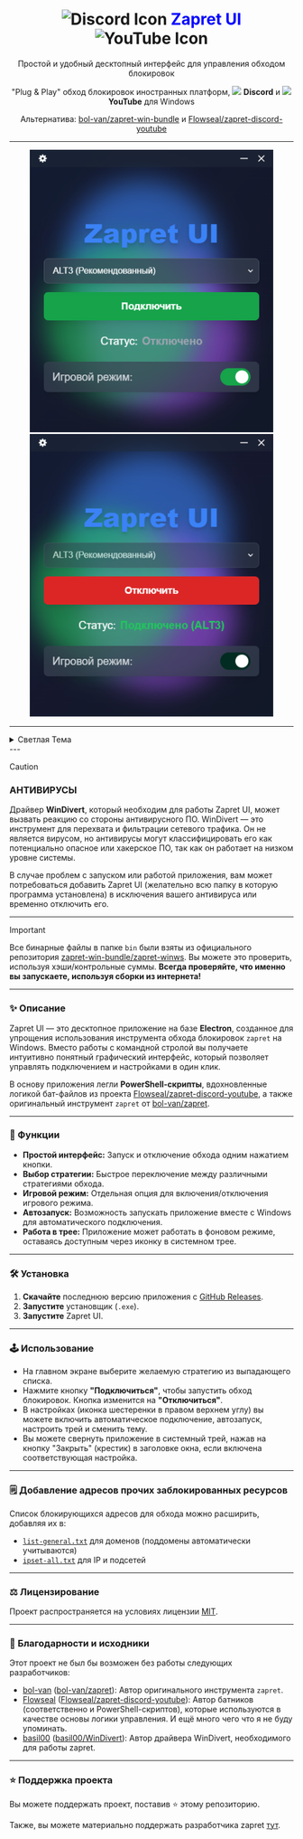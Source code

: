 # <div align="center"><img src="https://cdn-icons-png.flaticon.com/128/5968/5968756.png" height="28" alt="Discord Icon" /> <span style="color: blue;">Zapret UI</span> <img src="https://cdn-icons-png.flaticon.com/128/1384/1384060.png" height="28" alt="YouTube Icon" /></div>

<div align="center">
Простой и удобный десктопный интерфейс для управления обходом блокировок

"Plug & Play" обход блокировок иностранных платформ, <img src="https://cdn-icons-png.flaticon.com/128/5968/5968756.png" height="11" /> **Discord** и <img src="https://cdn-icons-png.flaticon.com/128/1384/1384060.png" height="11" /> **YouTube** для Windows

Альтернатива: [bol-van/zapret-win-bundle](https://github.com/bol-van/zapret-win-bundle) и [Flowseal/zapret-discord-youtube](https://github.com/Flowseal/zapret-discord-youtube)
</div>

---

<div align="center">
  <img src="./Images/1.png" height="500" alt="Тёмная тема 1" />
  <img src="./Images/2.png" height="500" alt="Тёмная тема 2" />
</div>

---

<details>
  <summary>Светлая Тема</summary>
  <div align="center">
    <img src="./Images/3.png" height="400" alt="Светлая тема 1" />
    <img src="./Images/4.png" height="400" alt="Светлая тема 2" />
  </div>
</details>
---

> [!CAUTION]
>
> ### АНТИВИРУСЫ
>
> Драйвер **WinDivert**, который необходим для работы Zapret UI, может вызвать реакцию со стороны антивирусного ПО. WinDivert — это инструмент для перехвата и фильтрации сетевого трафика. Он не является вирусом, но антивирусы могут классифицировать его как потенциально опасное или хакерское ПО, так как он работает на низком уровне системы.
>
> В случае проблем с запуском или работой приложения, вам может потребоваться добавить Zapret UI (желательно всю папку в которую программа установлена) в исключения вашего антивируса или временно отключить его.

---

> [!IMPORTANT]
>
> Все бинарные файлы в папке `bin` были взяты из официального репозитория [zapret-win-bundle/zapret-winws](https://github.com/bol-van/zapret-win-bundle/tree/master/zapret-winws). Вы можете это проверить, используя хэши/контрольные суммы. **Всегда проверяйте, что именно вы запускаете, используя сборки из интернета!**

---

### ✨ Описание

Zapret UI — это десктопное приложение на базе **Electron**, созданное для упрощения использования инструмента обхода блокировок `zapret` на Windows. Вместо работы с командной стролой вы получаете интуитивно понятный графический интерфейс, который позволяет управлять подключением и настройками в один клик.

В основу приложения легли **PowerShell-скрипты**, вдохновленные логикой бат-файлов из проекта [Flowseal/zapret-discord-youtube](https://github.com/Flowseal/zapret-discord-youtube), а также оригинальный инструмент `zapret` от [bol-van/zapret](https://github.com/bol-van/zapret).

---

### 🚀 Функции

* **Простой интерфейс:** Запуск и отключение обхода одним нажатием кнопки.
* **Выбор стратегии:** Быстрое переключение между различными стратегиями обхода.
* **Игровой режим:** Отдельная опция для включения/отключения игрового режима.
* **Автозапуск:** Возможность запускать приложение вместе с Windows для автоматического подключения.
* **Работа в трее:** Приложение может работать в фоновом режиме, оставаясь доступным через иконку в системном трее.

---

### 🛠️ Установка

1.  **Скачайте** последнюю версию приложения с [GitHub Releases](https://github.com/qwzarter/zapretui/releases).
2.  **Запустите** установщик (`.exe`).
3.  **Запустите** Zapret UI.

---

### 🕹️ Использование

* На главном экране выберите желаемую стратегию из выпадающего списка.
* Нажмите кнопку **"Подключиться"**, чтобы запустить обход блокировок. Кнопка изменится на **"Отключиться"**.
* В настройках (иконка шестеренки в правом верхнем углу) вы можете включить автоматическое подключение, автозапуск, настроить трей и сменить тему.
* Вы можете свернуть приложение в системный трей, нажав на кнопку "Закрыть" (крестик) в заголовке окна, если включена соответствующая настройка.

---

### 🗒️ Добавление адресов прочих заблокированных ресурсов

Список блокирующихся адресов для обхода можно расширить, добавляя их в:

* [`list-general.txt`](./bat_scripts/ps1/lists/list-general.txt) для доменов (поддомены автоматически учитываются)
* [`ipset-all.txt`](./bat_scripts/ps1/lists/ipset-all.txt) для IP и подсетей

---

### ⚖️ Лицензирование

Проект распространяется на условиях лицензии [MIT](https://github.com/qwzarter/zapretui/blob/main/LICENSE).

---

### 🙏 Благодарности и исходники

Этот проект не был бы возможен без работы следующих разработчиков:

* [bol-van](https://github.com/bol-van) ([bol-van/zapret](https://github.com/bol-van/zapret)): Автор оригинального инструмента `zapret`.
* [Flowseal](https://github.com/Flowseal) ([Flowseal/zapret-discord-youtube](https://github.com/Flowseal/zapret-discord-youtube)): Автор батников (соответственно и PowerShell-скриптов), которые используются в качестве основы логики управления. И ещё много чего что я не буду упоминать.
* [basil00](https://github.com/basil00) ([basil00/WinDivert](https://github.com/basil00/WinDivert)): Автор драйвера WinDivert, необходимого для работы zapret.

---

### ⭐ Поддержка проекта

Вы можете поддержать проект, поставив :star: этому репозиторию.

Также, вы можете материально поддержать разработчика zapret [тут](https://boosty.to/bol-van).

